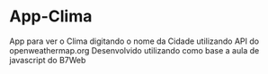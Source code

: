 # App-Clima
App para ver o Clima digitando o nome da Cidade utilizando API do openweathermap.org
Desenvolvido utilizando como base a aula de javascript do B7Web